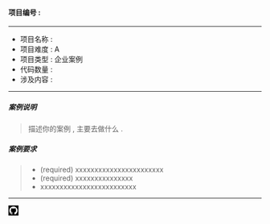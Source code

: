 
#### 项目编号 : 
---

- 项目名称 : 
- 项目难度 : A
- 项目类型 : 企业案例
- 代码数量 : 
- 涉及内容 : 

---

##### 案例说明
> 描述你的案例 , 主要去做什么 . 


##### 案例要求
> - (required) xxxxxxxxxxxxxxxxxxxxxxx 
> - (required) xxxxxxxxxxxxxxx
> -  xxxxxxxxxxxxxxxxxxxxxxxxx




---

<a href="#">
<img src="https://github.com/neuedu-org/case/blob/master/resources/img/github/github-logo.jpg?raw=true" height=20>
</a>





